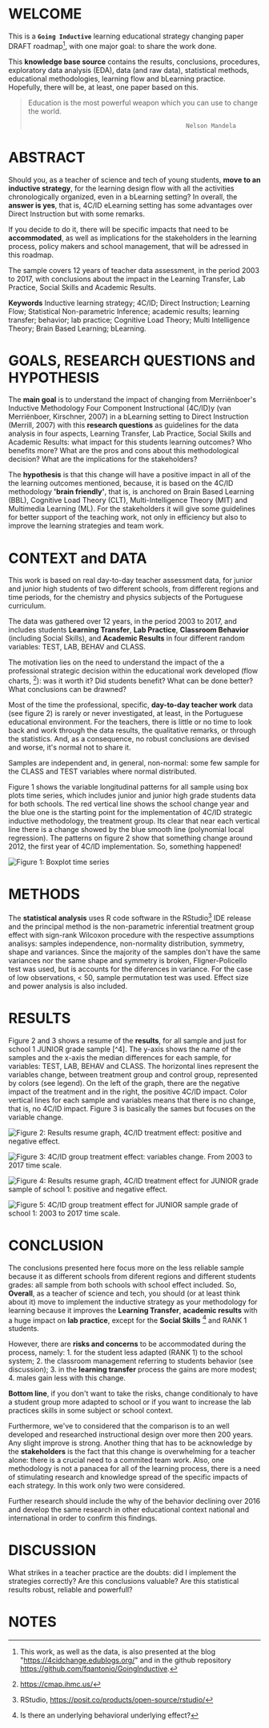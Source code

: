# WELCOME

This is a **`Going Inductive`** learning educational strategy changing paper DRAFT roadmap[^readme-1], with one major goal: to share the work done.

[^readme-1]: This work, as well as the data, is also presented at the blog "<https://4cidchange.edublogs.org/>" and in the github repository <https://github.com/fqantonio/GoingInductive>.

This **knowledge base source** contains the results, conclusions, procedures, exploratory data analysis (EDA), data (and raw data), statistical methods, educational methodologies, learning flow and bLearning practice. Hopefully, there will be, at least, one paper based on this.

> Education is the most powerful weapon which you can use to change the world.
>
> ```         
>                                             Nelson Mandela
> ```

# ABSTRACT

Should you, as a teacher of science and tech of young students, **move to an inductive strategy**, for the learning design flow with all the activities chronologically organized, even in a bLearning setting? In overall, the **answer is yes**, that is, 4C/ID eLearning setting has some advantages over Direct Instruction but with some remarks.

If you decide to do it, there will be specific impacts that need to be **accommodated**, as well as implications for the stakeholders in the learning process, policy makers and school management, that will be adressed in this roadmap.

The sample covers 12 years of teacher data assessment, in the period 2003 to 2017, with conclusions about the impact in the Learning Transfer, Lab Practice, Social Skills and Academic Results.

**Keywords** Inductive learning strategy; 4C/ID; Direct Instruction; Learning Flow; Statistical Non-parametric Inference; academic results; learning transfer; behavior; lab practice; Cognitive Load Theory; Multi Intelligence Theory; Brain Based Learning; bLearning.

# GOALS, RESEARCH QUESTIONS and HYPOTHESIS

The **main goal** is to understand the impact of changing from Merriënboer's Inductive Methodology Four Component Instructional (4C/ID)y (van Merriënboer, Kirschner, 2007) in a bLearning setting to Direct Instruction (Merrill, 2007) with this **research questions** as guidelines for the data analysis in four aspects, Learning Transfer, Lab Practice, Social Skills and Academic Results: what impact for this students learning outcomes? Who benefits more? What are the pros and cons about this methodological decision? What are the implications for the stakeholders?

The **hypothesis** is that this change will have a positive impact in all of the the learning outcomes mentioned, because, it is based on the 4C/ID methodology **'brain friendly'**, that is, is anchored on Brain Based Learning (BBL), Cognitive Load Theory (CLT), Multi-Intelligence Theory (MIT) and Multimedia Learning (ML). For the stakeholders it will give some guidelines for better support of the teaching work, not only in efficiency but also to improve the learning strategies and team work.

# CONTEXT and DATA

This work is based on real day-to-day teacher assessment data, for junior and junior high students of two different schools, from different regions and time periods, for the chemistry and physics subjects of the Portuguese curriculum.

The data was gathered over 12 years, in the period 2003 to 2017, and includes students **Learning Transfer**, **Lab Practice**, **Classroom Behavior** (including Social Skills), and **Academic Results** in four different random variables: TEST, LAB, BEHAV and CLASS.

The motivation lies on the need to understand the impact of the a professional strategic decision within the educational work developed (flow charts, [^readme-2]): was it worth it? Did students benefit? What can be done better? What conclusions can be drawned?

[^readme-2]: <https://cmap.ihmc.us/>

Most of the time the professional, specific, **day-to-day teacher work** data (see figure 2) is rarely or never investigated, at least, in the Portuguese educational environment. For the teachers, there is little or no time to look back and work through the data results, the qualitative remarks, or through the statistics. And, as a consequence, no robust conclusions are devised and worse, it's normal not to share it.

Samples are independent and, in general, non-normal: some few sample for the CLASS and TEST variables where normal distributed.

Figure 1 shows the variable longitudinal patterns for all sample using box plots time series, which includes junior and junior high grade students data for both schools. The red vertical line shows the school change year and the blue one is the starting point for the implementation of 4C/ID strategic inductive methodology, the treatment group. Its clear that near each vertical line there is a change showed by the blue smooth line (polynomial local regression). The patterns on figure 2 show that something change around 2012, the first year of 4C/ID implementation. So, something happened!

![Figure 1: Boxplot time series](Images/BoxplotTimeSeries.png)

# METHODS

The **statistical analysis** uses R code software in the RStudio[^readme-3] IDE release and the principal method is the non-parametric inferential treatment group effect with sign-rank Wilcoxon procedure with the respective assumptions analisys: samples independence, non-normality distribution, symmetry, shape and variances. Since the majority of the samples don't have the same variances nor the same shape and symmetry is broken, Fligner-Policello test was used, but is accounts for the diferences in variance. For the case of low observations, \< 50, sample permutation test was used. Effect size and power analysis is also included.

[^readme-3]: RStudio, <https://posit.co/products/open-source/rstudio/>

# RESULTS

Figure 2 and 3 shows a resume of the **results**, for all sample and just for school 1 JUNIOR grade sample [\^4]. The y-axis shows the name of the samples and the x-axis the median differences for each sample, for variables: TEST, LAB, BEHAV and CLASS. The horizontal lines represent the variables change, between treatment group and control group, represented by colors (see legend). On the left of the graph, there are the negative impact of the treatment and in the right, the positive 4C/ID impact. Color vertical lines for each sample and variables means that there is no change, that is, no 4C/ID impact. Figure 3 is basically the sames but focuses on the variable change.

![Figure 2: Results resume graph, 4C/ID treatment effect: positive and negative effect.](Images/RResults_allSample.png)

![Figure 3: 4C/ID group treatment effect: variables change. From 2003 to 2017 time scale.](Images/RResults_allSample_VC.png)

![Figure 4: Results resume graph, 4C/ID treatment effect for JUNIOR grade sample of school 1: positive and negative effect.](Images/RResults_school1.png)

![Figure 5: 4C/ID group treatment effect for JUNIOR sample grade of school 1: 2003 to 2017 time scale.](Images/RResults_school1_VC.png)

# CONCLUSION

The conclusions presented here focus more on the less reliable sample because it as different schools from diferent regions and different students grades: all sample from both schools with school effect included. So, **Overall**, as a teacher of science and tech, you should (or at least think about it) move to implement the inductive strategy as your methodology for learning because it improves the **Learning Transfer**, **academic results** with a huge impact on **lab practice**, except for the **Social Skills** [^readme-4] and RANK 1 students.

[^readme-4]: Is there an underlying behavioral underlying effect?

However, there are **risks and concerns** to be accommodated during the process, namely: 1. for the student less adapted (RANK 1) to the school system; 2. the classroom management referring to students behavior (see discussion); 3. in the **learning transfer** process the gains are more modest; 4. males gain less with this change.

**Bottom line**, if you don't want to take the risks, change conditionaly to have a student group more adapted to school or if you want to increase the lab practices skills in some subject or school context.

Furthermore, we've to considered that the comparison is to an well developed and researched instructional design over more then 200 years. Any slight improve is strong. Another thing that has to be acknowledge by the **stakeholders** is the fact that this change is overwhelming for a teacher alone: there is a crucial need to a commited team work. Also, one methodology is not a panacea for all of the learning process, there is a need of stimulating research and knowledge spread of the specific impacts of each strategy. In this work only two were considered.

Further research should include the why of the behavior declining over 2016 and develop the same research in other educational context national and international in order to confirm this findings.

# DISCUSSION

What strikes in a teacher practice are the doubts: did I implement the strategies correctly? Are this conclusions valuable? Are this statistical results robust, reliable and powerfull?

# NOTES
